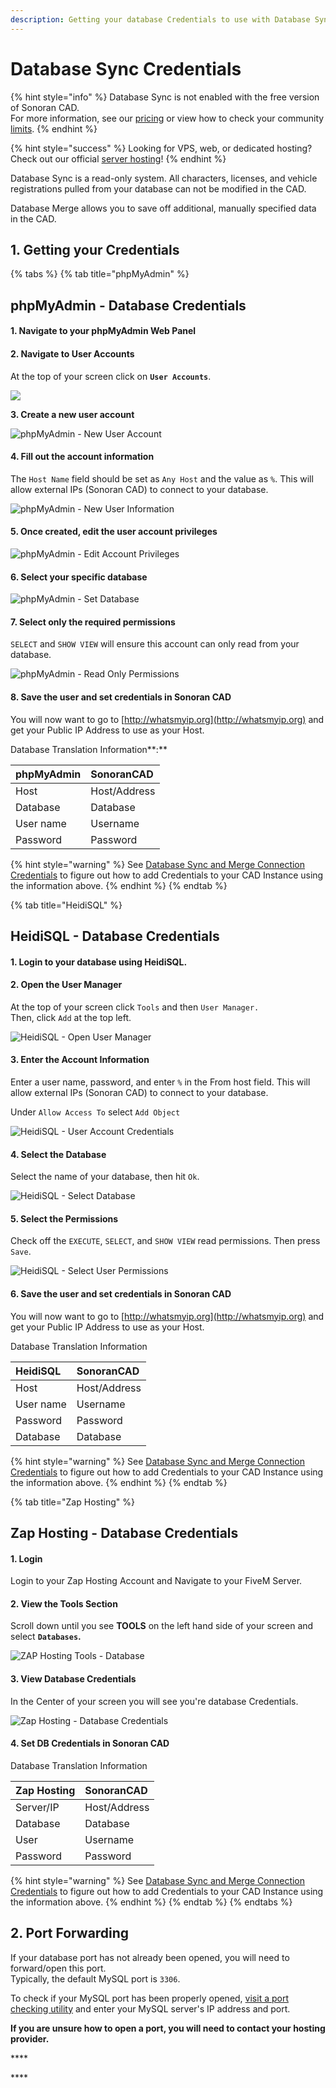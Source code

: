 ```yaml
---
description: Getting your database Credentials to use with Database Sync.
---
```


# Database Sync Credentials

{% hint style="info" %}
Database Sync is not enabled with the free version of Sonoran CAD.  
For more information, see our [pricing](../../pricing/faq/) or view how to check your community [limits](../../tutorials/getting-started/view-your-limits.md).
{% endhint %}

{% hint style="success" %}
Looking for VPS, web, or dedicated hosting? Check out our official [server hosting](../../vps-hosting-1/vps-hosting.md)!
{% endhint %}

Database Sync is a read-only system. All characters, licenses, and vehicle registrations pulled from your database can not be modified in the CAD.  
  
Database Merge allows you to save off additional, manually specified data in the CAD.

## 1. Getting your Credentials

{% tabs %}
{% tab title="phpMyAdmin" %}
## phpMyAdmin - Database Credentials

#### **1. Navigate to your phpMyAdmin Web Panel**

#### **2. Navigate to User Accounts**

At the top of your screen click on **`User Accounts`**.

![](../../.gitbook/assets/image%20%28136%29.png)

**3. Create a new user account**

![phpMyAdmin - New User Account](../../.gitbook/assets/image%20%28135%29.png)

#### **4. Fill out the account information**

The `Host Name` field should be set as `Any Host` and the value as `%`. This will allow external IPs \(Sonoran CAD\) to connect to your database.

![phpMyAdmin - New User Information](../../.gitbook/assets/image%20%28145%29.png)

#### **5. Once created, edit the user account privileges**

![phpMyAdmin - Edit Account Privileges](../../.gitbook/assets/image%20%28143%29%20%281%29.png)

#### **6. Select your specific database**

![phpMyAdmin - Set Database](../../.gitbook/assets/image%20%28146%29.png)

#### **7. Select only the required permissions**

`SELECT` and `SHOW VIEW` will ensure this account can only read from your database.

![phpMyAdmin - Read Only Permissions](../../.gitbook/assets/image%20%28147%29.png)

#### 8. Save the user and set credentials in Sonoran CAD

You will now want to go to [http://whatsmyip.org](http://whatsmyip.org) and get your Public IP Address to use as your Host.

Database Translation Information**:**

| phpMyAdmin | SonoranCAD |
| :--- | :--- |
| Host | Host/Address |
| Database | Database |
| User name | Username |
| Password | Password |

{% hint style="warning" %}
See [Database Sync and Merge Connection Credentials](./#written-configuration-guide) to figure out how to add Credentials to your CAD Instance using the information above.
{% endhint %}
{% endtab %}

{% tab title="HeidiSQL" %}
## HeidiSQL - Database Credentials

#### 1. Login to your database using HeidiSQL. 

#### 2. Open the User Manager

At the top of your screen click `Tools` and then `User Manager.`  
Then, click `Add` at the top left.

![HeidiSQL - Open User Manager](../../.gitbook/assets/image%20%28131%29.png)

#### 3. Enter the Account Information

Enter a user name, password, and enter `%` in the From host field. This will allow external IPs \(Sonoran CAD\) to connect to your database.

Under `Allow Access To` select `Add Object`

![HeidiSQL - User Account Credentials](../../.gitbook/assets/image%20%28142%29.png)

#### 4. Select the Database

Select the name of your database, then hit `Ok`.

![HeidiSQL - Select Database](../../.gitbook/assets/image%20%28140%29.png)

#### 5. Select the Permissions

Check off the `EXECUTE`, `SELECT`, and `SHOW VIEW` read permissions. Then press `Save`.

![HeidiSQL - Select User Permissions](../../.gitbook/assets/image%20%28144%29.png)

#### 6. Save the user and set credentials in Sonoran CAD

You will now want to go to [http://whatsmyip.org](http://whatsmyip.org) and get your Public IP Address to use as your Host.

Database Translation Information

| HeidiSQL | SonoranCAD |
| :--- | :--- |
| Host | Host/Address |
| User name | Username |
| Password | Password |
| Database | Database |

{% hint style="warning" %}
See [Database Sync and Merge Connection Credentials](./#written-configuration-guide) to figure out how to add Credentials to your CAD Instance using the information above.
{% endhint %}
{% endtab %}

{% tab title="Zap Hosting" %}
## Zap Hosting - Database Credentials

#### 1. Login

Login to your Zap Hosting Account and Navigate to your FiveM Server.

#### 2. View the Tools Section

Scroll down until you see **TOOLS** on the left hand side of your screen and select **`Databases`.**

![ZAP Hosting Tools - Database](../../.gitbook/assets/image%20%28139%29%20%283%29%20%282%29.png)

#### 3. View Database Credentials

In the Center of your screen you will see you're database Credentials. 

![Zap Hosting - Database Credentials](../../.gitbook/assets/image%20%28134%29.png)

#### 4. Set DB Credentials in Sonoran CAD

Database Translation Information

| Zap Hosting | SonoranCAD |
| :--- | :--- |
| Server/IP | Host/Address |
| Database | Database |
| User | Username |
| Password | Password |

{% hint style="warning" %}
See [Database Sync and Merge Connection Credentials](./#written-configuration-guide) to figure out how to add Credentials to your CAD Instance using the information above.
{% endhint %}
{% endtab %}
{% endtabs %}

## 2. Port Forwarding

If your database port has not already been opened, you will need to forward/open this port.  
Typically, the default MySQL port is `3306`.

To check if your MySQL port has been properly opened, [visit a port checking utility](https://www.yougetsignal.com/tools/open-ports/) and enter your MySQL server's IP address and port.

**If you are unsure how to open a port, you will need to contact your hosting provider.**

\*\*\*\*



\*\*\*\*







